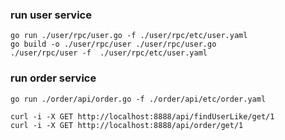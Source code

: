 ### run user service
```
go run ./user/rpc/user.go -f ./user/rpc/etc/user.yaml
go build -o ./user/rpc/user ./user/rpc/user.go 
./user/rpc/user -f  ./user/rpc/etc/user.yaml

```
### run order service
```
go run ./order/api/order.go -f ./order/api/etc/order.yaml
```

``` 
curl -i -X GET http://localhost:8888/api/findUserLike/get/1
curl -i -X GET http://localhost:8888/api/order/get/1

```